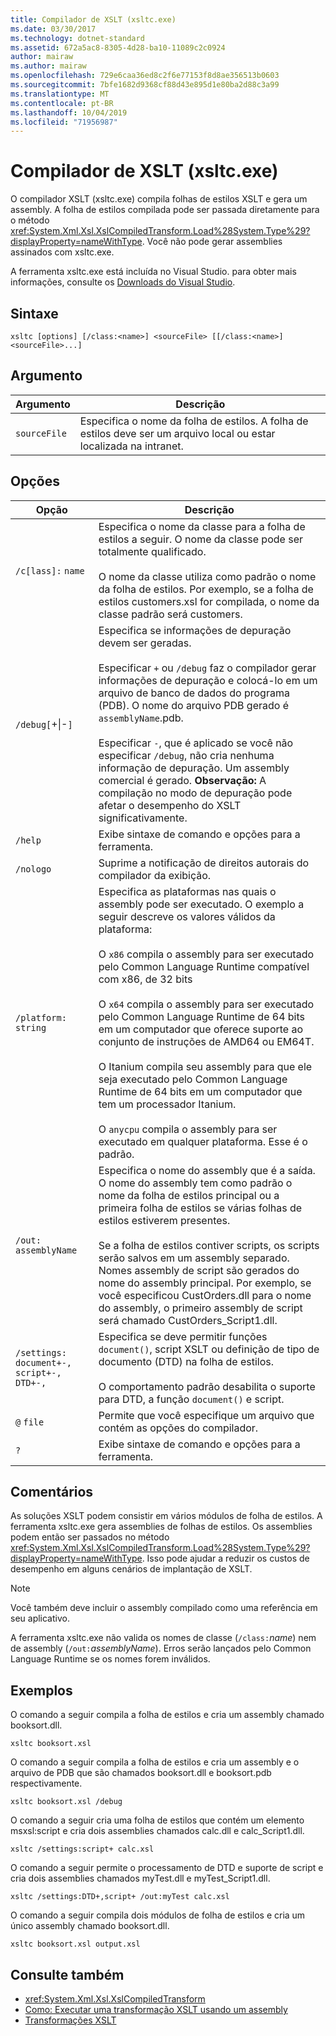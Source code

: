 ```yaml
---
title: Compilador de XSLT (xsltc.exe)
ms.date: 03/30/2017
ms.technology: dotnet-standard
ms.assetid: 672a5ac8-8305-4d28-ba10-11089c2c0924
author: mairaw
ms.author: mairaw
ms.openlocfilehash: 729e6caa36ed8c2f6e77153f8d8ae356513b0603
ms.sourcegitcommit: 7bfe1682d9368cf88d43e895d1e80ba2d88c3a99
ms.translationtype: MT
ms.contentlocale: pt-BR
ms.lasthandoff: 10/04/2019
ms.locfileid: "71956987"
---
```

# <a name="xslt-compiler-xsltcexe"></a>Compilador de XSLT (xsltc.exe)
O compilador XSLT (xsltc.exe) compila folhas de estilos XSLT e gera um assembly. A folha de estilos compilada pode ser passada diretamente para o método <xref:System.Xml.Xsl.XslCompiledTransform.Load%28System.Type%29?displayProperty=nameWithType>. Você não pode gerar assemblies assinados com xsltc.exe.  
  
 A ferramenta xsltc.exe está incluída no Visual Studio. para obter mais informações, consulte os [Downloads do Visual Studio](https://aka.ms/vsdownload?utm_source=mscom&utm_campaign=msdocs).  
  
## <a name="syntax"></a>Sintaxe  
  
```console  
xsltc [options] [/class:<name>] <sourceFile> [[/class:<name>] <sourceFile>...]  
```  
  
## <a name="argument"></a>Argumento  
  
|Argumento|Descrição|  
|--------------|-----------------|  
|`sourceFile`|Especifica o nome da folha de estilos. A folha de estilos deve ser um arquivo local ou estar localizada na intranet.|  
  
## <a name="options"></a>Opções  
  
|Opção|Descrição|  
|------------|-----------------|  
|`/c[lass]:` `name`|Especifica o nome da classe para a folha de estilos a seguir. O nome da classe pode ser totalmente qualificado.<br /><br /> O nome da classe utiliza como padrão o nome da folha de estilos. Por exemplo, se a folha de estilos customers.xsl for compilada, o nome da classe padrão será customers.|  
|`/debug[`+&#124;-`]`|Especifica se informações de depuração devem ser geradas.<br /><br /> Especificar `+` ou `/debug` faz o compilador gerar informações de depuração e colocá-lo em um arquivo de banco de dados do programa (PDB). O nome do arquivo PDB gerado é `assemblyName`.pdb.<br /><br /> Especificar `-`, que é aplicado se você não especificar `/debug`, não cria nenhuma informação de depuração. Um assembly comercial é gerado. **Observação:**  A compilação no modo de depuração pode afetar o desempenho do XSLT significativamente.|  
|`/help`|Exibe sintaxe de comando e opções para a ferramenta.|  
|`/nologo`|Suprime a notificação de direitos autorais do compilador da exibição.|  
|`/platform:` `string`|Especifica as plataformas nas quais o assembly pode ser executado. O exemplo a seguir descreve os valores válidos da plataforma:<br /><br /> O `x86` compila o assembly para ser executado pelo Common Language Runtime compatível com x86, de 32 bits<br /><br /> O `x64` compila o assembly para ser executado pelo Common Language Runtime de 64 bits em um computador que oferece suporte ao conjunto de instruções de AMD64 ou EM64T.<br /><br /> O Itanium compila seu assembly para que ele seja executado pelo Common Language Runtime de 64 bits em um computador que tem um processador Itanium.<br /><br /> O `anycpu` compila o assembly para ser executado em qualquer plataforma. Esse é o padrão.|  
|`/out:` `assemblyName`|Especifica o nome do assembly que é a saída. O nome do assembly tem como padrão o nome da folha de estilos principal ou a primeira folha de estilos se várias folhas de estilos estiverem presentes.<br /><br /> Se a folha de estilos contiver scripts, os scripts serão salvos em um assembly separado. Nomes assembly de script são gerados do nome do assembly principal. Por exemplo, se você especificou CustOrders.dll para o nome do assembly, o primeiro assembly de script será chamado CustOrders_Script1.dll.|  
|`/settings:` `document+-, script+-, DTD+-,`|Especifica se deve permitir funções `document()`, script XSLT ou definição de tipo de documento (DTD) na folha de estilos.<br /><br /> O comportamento padrão desabilita o suporte para DTD, a função `document()` e script.|  
|`@` `file`|Permite que você especifique um arquivo que contém as opções do compilador.|  
|`?`|Exibe sintaxe de comando e opções para a ferramenta.|  
  
## <a name="remarks"></a>Comentários  
 As soluções XSLT podem consistir em vários módulos de folha de estilos. A ferramenta xsltc.exe gera assemblies de folhas de estilos. Os assemblies podem então ser passados no método <xref:System.Xml.Xsl.XslCompiledTransform.Load%28System.Type%29?displayProperty=nameWithType>. Isso pode ajudar a reduzir os custos de desempenho em alguns cenários de implantação de XSLT.  
  
> [!NOTE]
> Você também deve incluir o assembly compilado como uma referência em seu aplicativo.  
  
 A ferramenta xsltc.exe não valida os nomes de classe (`/class:`*name*) nem de assembly (`/out:`*assemblyName*). Erros serão lançados pelo Common Language Runtime se os nomes forem inválidos.  
  
## <a name="examples"></a>Exemplos  
 O comando a seguir compila a folha de estilos e cria um assembly chamado booksort.dll.  
  
```console  
xsltc booksort.xsl  
```  
  
 O comando a seguir compila a folha de estilos e cria um assembly e o arquivo de PDB que são chamados booksort.dll e booksort.pdb respectivamente.  
  
```console  
xsltc booksort.xsl /debug  
```  
  
 O comando a seguir cria uma folha de estilos que contém um elemento msxsl:script e cria dois assemblies chamados calc.dll e calc_Script1.dll.  
  
```console  
xsltc /settings:script+ calc.xsl  
```  
  
 O comando a seguir permite o processamento de DTD e suporte de script e cria dois assemblies chamados myTest.dll e myTest_Script1.dll.  
  
```console  
xsltc /settings:DTD+,script+ /out:myTest calc.xsl  
```  
  
 O comando a seguir compila dois módulos de folha de estilos e cria um único assembly chamado booksort.dll.  
  
```console  
xsltc booksort.xsl output.xsl  
```  
  
## <a name="see-also"></a>Consulte também

- <xref:System.Xml.Xsl.XslCompiledTransform>
- [Como: Executar uma transformação XSLT usando um assembly](../../../../docs/standard/data/xml/how-to-perform-an-xslt-transformation-by-using-an-assembly.md)
- [Transformações XSLT](../../../../docs/standard/data/xml/xslt-transformations.md)
